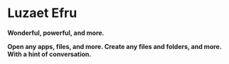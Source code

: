 # Luzaet Efru

**Wonderful, powerful, and more.**

__Open any apps, files, and more. Create any files and folders, and more. With a hint of conversation.__
